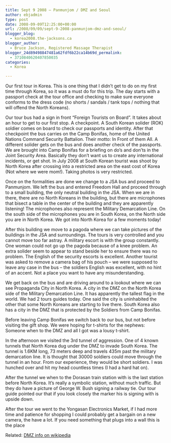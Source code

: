 ```yaml
---
title: Sept 9 2008 – Panmunjom / DMZ and Seoul
author: ebjadmin
type: post
date: 2008-09-09T12:25:00+00:00
url: /2008/09/09/sept-9-2008-panmunjom-dmz-and-seoul/
blogger_blog:
  - korea2008.the-jacksons.ca
blogger_author:
  - Bruce Jackson, Registered Massage Therapist
blogger_24d89498847481a62fdf6b22ca14b69d_permalink:
  - 3710840620407850035
categories:
  - Korea

---
```

Our first tour in Korea. This is one thing that I didn&#8217;t get to do on my first time through Korea, so it was a must do for this trip. The day starts with a passport check at the tour office and checking to make sure everyone conforms to the dress code (no shorts / sandals / tank tops / nothing that will offend the North Koreans).

Our tour bus had a sign in front “Foreign Tourists on Board”. It takes about an hour to get to our first stop. A checkpoint. A South Korean solider (ROK) soldier comes on board to check our passports and identity. After that checkpoint the bus carries on the Camp Bonifas, home of the United Nations Command Security Battalion. Their motto: In Front of them All. A different solider gets on the bus and does another check of the passports. We are brought into Camp Bonifas for a briefing on do&#8217;s and don&#8217;ts in the Joint Security Area. Basically they don&#8217;t want us to create any international incidents, or get shot. In July 2008 at South Korean tourist was shoot by North Korea after crossing into a restricted area on the east cost of Korea (Not where we were mom!). Taking photos is very restricted.

[<img src="http://the-jacksons.ca/wp-content/uploads/2010/09/img_0541.jpg?w=300" alt="" border="0" />][1]Once on the formalities are done we change to a JSA bus and proceed to Panmunjom. We left the bus and entered Freedom Hall and proceed through to a small building, the only neutral building in the JSA. When we are in there, there are no North Koreans in the building, but there are microphones that bisect a table in the center of the building and they are apparently listening! The microphones also represent the Military Demarcation Line. On the south side of the microphones you are in South Korea, on the North side you are in North Korea. We got into North Korea for a few moments today!

[<img src="http://the-jacksons.ca/wp-content/uploads/2010/09/img_0552.jpg?w=300" alt="" border="0" />][2]After this building we move to a pagoda where we can take pictures of the buildings in the JSA and surroundings. The tours is very controlled and you cannot move too far astray. A military escort is with the group constantly. One woman could not go up the pagoda because of a knee problem. An extra solider seem to appear to stand beside her to ensure there was no problem. The English of the security escorts is excellent. Another tourist was asked to remove a camera bag of his pouch – we were supposed to leave any case in the bus – the soldiers English was excellent, with no hint of an accent. Not a place you want to have any misunderstanding.

We get back on the bus and are driving around to a lookout where we can see Propaganda City in North Korea. A city in the DMZ on the North Korea side of the Military Demarcation Line. It has apparently the tallest flag in the world. We had 2 tours guides today. One said the city is uninhabited the other that some North Koreans are starting to live there. South Korea also has a city in the DMZ that is protected by the Soldiers from Camp Bonifas.

Before leaving Camp Bonifas we switch back to our bus, but not before visiting the gift shop. We were hoping for t-shirts for the nephews: Someone when to the DMZ and all I got was a lousy t-shirt. 

In the afternoon we visited the 3rd tunnel of aggression. One of 4 known tunnels that North Korea dug under the DMZ to invade South Korea. The tunnel is 1.6KM long, 73 meters deep and travels 435m past the military demarcation line. It is thought that 30000 soldiers could move through the tunnel in an hour. From our experience, they would be short soldiers. I was hunched over and hit my head countless times (I had a hard hat on).

[<img src="http://the-jacksons.ca/wp-content/uploads/2010/09/img_0596.jpg?w=300" alt="" border="0" />][3]  
After the tunnel we when to the Dorasan train station with is the last station before North Korea. It&#8217;s really a symbolic station, without much traffic. But they do have a picture of George W. Bush signing a railway tie. Our tour guide pointed our that if you look closely the marker his is signing with is upside down. 

After the tour we went to the Yongasan Electronics Market, if I had more time and patience for shopping I could probably get a bargain on a new camera, the have a lot. If you need something that plugs into a wall this is the place

Related: [DMZ info on wikipedia][4]

 [1]: http://the-jacksons.ca/wp-content/uploads/2010/09/img_0541.jpg
 [2]: http://the-jacksons.ca/wp-content/uploads/2010/09/img_0552.jpg
 [3]: http://the-jacksons.ca/wp-content/uploads/2010/09/img_0596.jpg
 [4]: http://en.wikipedia.org/wiki/Korean_Demilitarized_Zone